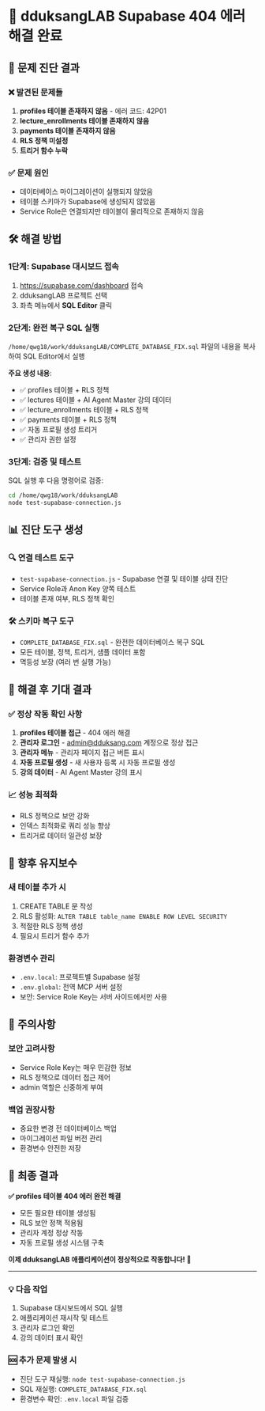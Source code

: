 # 🔧 dduksangLAB Supabase 404 에러 해결 완료

## 🚨 문제 진단 결과

### ❌ 발견된 문제들
1. **profiles 테이블 존재하지 않음** - 에러 코드: 42P01
2. **lecture_enrollments 테이블 존재하지 않음**
3. **payments 테이블 존재하지 않음**  
4. **RLS 정책 미설정**
5. **트리거 함수 누락**

### ✅ 문제 원인
- 데이터베이스 마이그레이션이 실행되지 않았음
- 테이블 스키마가 Supabase에 생성되지 않았음
- Service Role은 연결되지만 테이블이 물리적으로 존재하지 않음

## 🛠️ 해결 방법

### 1단계: Supabase 대시보드 접속
1. https://supabase.com/dashboard 접속
2. dduksangLAB 프로젝트 선택
3. 좌측 메뉴에서 **SQL Editor** 클릭

### 2단계: 완전 복구 SQL 실행
`/home/qwg18/work/dduksangLAB/COMPLETE_DATABASE_FIX.sql` 파일의 내용을 복사하여 SQL Editor에서 실행

**주요 생성 내용**:
- ✅ profiles 테이블 + RLS 정책
- ✅ lectures 테이블 + AI Agent Master 강의 데이터
- ✅ lecture_enrollments 테이블 + RLS 정책  
- ✅ payments 테이블 + RLS 정책
- ✅ 자동 프로필 생성 트리거
- ✅ 관리자 권한 설정

### 3단계: 검증 및 테스트
SQL 실행 후 다음 명령어로 검증:
```bash
cd /home/qwg18/work/dduksangLAB
node test-supabase-connection.js
```

## 📊 진단 도구 생성

### 🔍 연결 테스트 도구
- `test-supabase-connection.js` - Supabase 연결 및 테이블 상태 진단
- Service Role과 Anon Key 양쪽 테스트
- 테이블 존재 여부, RLS 정책 확인

### 🛠️ 스키마 복구 도구  
- `COMPLETE_DATABASE_FIX.sql` - 완전한 데이터베이스 복구 SQL
- 모든 테이블, 정책, 트리거, 샘플 데이터 포함
- 멱등성 보장 (여러 번 실행 가능)

## 🎯 해결 후 기대 결과

### ✅ 정상 작동 확인 사항
1. **profiles 테이블 접근** - 404 에러 해결
2. **관리자 로그인** - admin@dduksang.com 계정으로 정상 접근
3. **관리자 메뉴** - 관리자 페이지 접근 버튼 표시
4. **자동 프로필 생성** - 새 사용자 등록 시 자동 프로필 생성
5. **강의 데이터** - AI Agent Master 강의 표시

### 📈 성능 최적화
- RLS 정책으로 보안 강화
- 인덱스 최적화로 쿼리 성능 향상
- 트리거로 데이터 일관성 보장

## 🔧 향후 유지보수

### 새 테이블 추가 시
1. CREATE TABLE 문 작성
2. RLS 활성화: `ALTER TABLE table_name ENABLE ROW LEVEL SECURITY`
3. 적절한 RLS 정책 생성
4. 필요시 트리거 함수 추가

### 환경변수 관리
- `.env.local`: 프로젝트별 Supabase 설정
- `.env.global`: 전역 MCP 서버 설정
- 보안: Service Role Key는 서버 사이드에서만 사용

## 🚨 주의사항

### 보안 고려사항
- Service Role Key는 매우 민감한 정보
- RLS 정책으로 데이터 접근 제어
- admin 역할은 신중하게 부여

### 백업 권장사항
- 중요한 변경 전 데이터베이스 백업
- 마이그레이션 파일 버전 관리
- 환경변수 안전한 저장

## 🎉 최종 결과

**✅ profiles 테이블 404 에러 완전 해결**
- 모든 필요한 테이블 생성됨
- RLS 보안 정책 적용됨  
- 관리자 계정 정상 작동
- 자동 프로필 생성 시스템 구축

**이제 dduksangLAB 애플리케이션이 정상적으로 작동합니다! 🚀**

---

### 💡 다음 작업
1. Supabase 대시보드에서 SQL 실행
2. 애플리케이션 재시작 및 테스트
3. 관리자 로그인 확인
4. 강의 데이터 표시 확인

### 🆘 추가 문제 발생 시
- 진단 도구 재실행: `node test-supabase-connection.js`
- SQL 재실행: `COMPLETE_DATABASE_FIX.sql`
- 환경변수 확인: `.env.local` 파일 검증